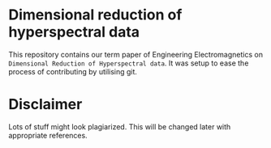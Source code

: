 # Dimensional reduction of hyperspectral data
This repository contains our term paper of Engineering Electromagnetics on `Dimensional Reduction of Hyperspectral data`. It was setup to ease the process of contributing by utilising git. 

# Disclaimer
Lots of stuff might look plagiarized. This will be changed later with appropriate references.
